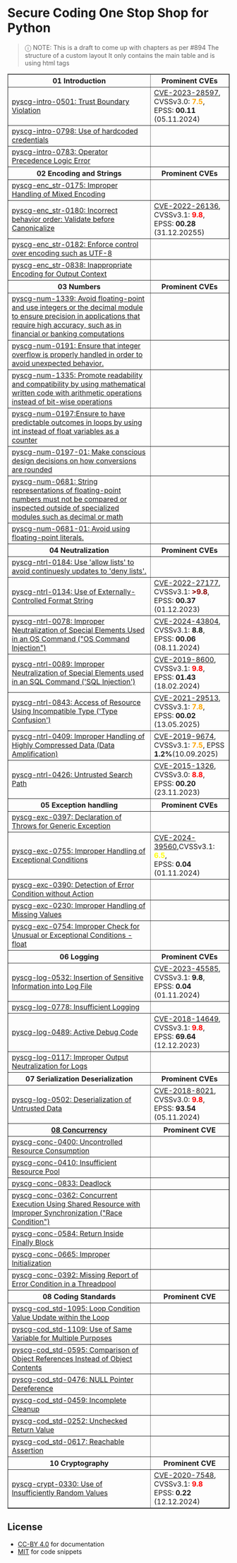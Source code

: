 # Secure Coding One Stop Shop for Python

> ⓘ  NOTE: This is a draft to come up with chapters as per #894
> The structure of  a custom layout
> It only contains the main table and is using html tags
>

<table border=1>
  <colgroup><col style="width:800px;"><col style="width:240px;"></colgroup>
<tr>
<th>01 Introduction</th>
<th>Prominent CVEs</th>
</tr>

<tr>
<td><a href="CWE-664/CWE-501/README.md">pyscg-intro-0501: Trust Boundary Violation</a></td>
<td><a href="https://www.cvedetails.com/cve/CVE-2023-28597">CVE-2023-28597</a>, CVSSv3.0: <b style='color:orange'>7.5</b>,<br>EPSS: <b>00.11</b> (05.11.2024)</td>
</tr>

<tr><td><a href="CWE-693/CWE-798/README.md">pyscg-intro-0798: Use of hardcoded credentials</a></td><td></td></tr>
<tr><td><a href="CWE-691/CWE-783/README.md">pyscg-intro-0783: Operator Precedence Logic Error</a></td><td></td></tr>

<tr>
<th>02 Encoding and Strings</th>
<th>Prominent CVEs</th>
</tr>
<tr><td><a href="CWE-707/CWE-175/README.md">pyscg-enc_str-0175: Improper Handling of Mixed Encoding</a></td><td></td></tr>

<tr>
<td><a href="CWE-707/CWE-180/README.md">pyscg-enc_str-0180: Incorrect behavior order: Validate before Canonicalize</a></td>
<td><a href="https://www.cvedetails.com/cve/CVE-2022-26136/">CVE-2022-26136</a>,<br>CVSSv3.1: <b style='color:red'>9.8</b>, <br>EPSS: <b>00.28</b> (31.12.20255)</td>
</tr>

<tr><td><a href="CWE-693/CWE-182/README.md">pyscg-enc_str-0182: Enforce control over encoding such as UTF-8</a></td></tr>

<tr><td><a href="CWE-707/CWE-838/README.md">pyscg-enc_str-0838: Inappropriate Encoding for Output Context</a></td><td></td></tr>

<tr><th>03 Numbers</th><th>Prominent CVEs</th></tr>
<tr><td><a href="CWE-682/CWE-1339/README.md">pyscg-num-1339: Avoid floating-point and use integers or the decimal module to ensure precision in applications that require high accuracy, such as in financial or banking computations</a></td><td></td></tr>
<tr><td><a href="CWE-682/CWE-191/README.md">pyscg-num-0191: Ensure that integer overflow is properly handled in order to avoid unexpected behavior.</a></td><td></td></tr>
<tr><td><a href="CWE-682/CWE-1335/01/README.md">pyscg-num-1335: Promote readability and compatibility by using mathematical written code with arithmetic operations instead of bit-wise operations</a></td><td></td></tr>
<tr><td><a href="CWE-664/CWE-197/README.md">pyscg-num-0197:Ensure to have predictable outcomes in loops by using int instead of float variables as a counter</a></td><td></td></tr>
<tr><td><a href="CWE-664/CWE-197/01/README.md">pyscg-num-0197-01: Make conscious design decisions on how conversions are rounded</a></td><td></td></tr>
<tr><td><a href="CWE-664/CWE-681/README.md">pyscg-num-0681: String representations of floating-point numbers must not be compared or inspected outside of specialized modules such as decimal or math</a></td><td></td></tr>
<tr><td><a href="CWE-664/CWE-681/01/README.md">pyscg-num-0681-01: Avoid using floating-point literals.</a></td><td></td></tr>

<tr><th>04 Neutralization</th><th>Prominent CVEs</th></tr>
<tr><td><a href="CWE-693/CWE-184/README.md">pyscg-ntrl-0184: Use 'allow lists' to avoid continuesly updates to 'deny lists'.</a></td><td></td></tr>

<tr>
  <td><a href="CWE-664/CWE-134/README.md">pyscg-ntrl-0134: Use of Externally-Controlled Format String</a></td>
  <td><a href="https://www.cvedetails.com/cve/CVE-2022-27177/">CVE-2022-27177</a>,<br/>CVSSv3.1: <strong style='color:darkred'>>9.8</strong>,<br/>EPSS: <strong>00.37</strong> (01.12.2023)</td>
</tr>

<tr>
  <td><a href="CWE-707/CWE-78/README.md">pyscg-ntrl-0078: Improper Neutralization of Special Elements Used in an OS Command ("OS Command Injection")</a></td>
  <td><a href="https://www.cvedetails.com/cve/CVE-2024-43804/">CVE-2024-43804</a>,<br/>CVSSv3.1: <strong>8.8</strong>,<br/>EPSS: <strong>00.06</strong> (08.11.2024)</td>
</tr>

<tr>
 <td><a href="CWE-707/CWE-89/README.md">pyscg-ntrl-0089: Improper Neutralization of Special Elements used in an SQL Command ('SQL Injection')</a></td>
 <td><a href="https://www.cvedetails.com/cve/CVE-2019-8600">CVE-2019-8600</a>, CVSSv3.1: <b style='color:red'>9.8</b>,<br>EPSS: <b>01.43</b> (18.02.2024)</td>
</tr>

<tr>
<td><a href="CWE-664/CWE-843/README.md">pyscg-ntrl-0843: Access of Resource Using Incompatible Type ('Type Confusion')</a></td>
<td><a href="https://www.cvedetails.com/cve/CVE-2021-29513">CVE-2021-29513</a>, CVSSv3.1: <b style='color:orange'>7.8</b>,<br/>EPSS: <b>00.02</b> (13.05.2025)
</td>
</tr>

<tr>
  <td><a href="CWE-664/CWE-409/README.md">pyscg-ntrl-0409: Improper Handling of Highly Compressed Data (Data Amplification)</a></td>
  <td><a href="https://www.cvedetails.com/cve/CVE-2019-9674/">CVE-2019-9674</a>, CVSSv3.1: <b style='color:orange'>7.5</b>, EPSS <b>1.2%</b>(10.09.2025)</td>
</tr>

<tr>
  <td><a href="CWE-664/CWE-426/README.md">pyscg-ntrl-0426: Untrusted Search Path</a></td>
  <td><a href="https://www.cvedetails.com/cve/CVE-2015-1326">CVE-2015-1326</a>,<br/>CVSSv3.0: <strong style='color:red'>8.8</strong>,<br/>EPSS: <strong>00.20</strong> (23.11.2023)</td>
</tr>

<tr><th>05 Exception handling</th><th>Prominent CVEs</th></tr>
<tr><td><a href="CWE-703/CWE-397/README.md">pyscg-exc-0397: Declaration of Throws for Generic Exception</a></td><td></td></tr>
<tr><td><a href="CWE-703/CWE-755/README.md">pyscg-exc-0755: Improper Handling of Exceptional Conditions</a></td><td><a href="https://www.cvedetails.com/cve/CVE-2024-39560">CVE-2024-39560</a>,CVSSv3.1: <strong style='color:yellow'>6.5</strong>,<br/>EPSS: <strong>0.04</strong> (01.11.2024)</td></tr>
<tr><td><a href="CWE-703/CWE-390/README.md">pyscg-exc-0390: Detection of Error Condition without Action</a></td><td></td></tr>
<tr><td><a href="CWE-703/CWE-230/README.md">pyscg-exc-0230: Improper Handling of Missing Values</a></td><td></td></tr>
<tr><td><a href="CWE-703/CWE-754/README.md">pyscg-exc-0754: Improper Check for Unusual or Exceptional Conditions - float</a></td><td></td></tr>

<tr><th>06 Logging</th><th>Prominent CVEs</th></tr>
<tr>
  <td><a href="CWE-664/CWE-532/README.md">pyscg-log-0532: Insertion of Sensitive Information into Log File</a></td>
  <td><a href="https://www.cvedetails.com/cve/CVE-2023-45585">CVE-2023-45585</a>,<br/>CVSSv3.1: <strong>9.8</strong>,<br/>EPSS: <strong>0.04</strong> (01.11.2024)</td>
</tr>
<tr><td><a href="CWE-693/CWE-778/README.md">pyscg-log-0778: Insufficient Logging</a></td><td></td></tr>
<tr><td><a href="CWE-710/CWE-489/README.md">pyscg-log-0489: Active Debug Code</a></td><td><a href="https://www.cvedetails.com/cve/CVE-2018-14649">CVE-2018-14649</a>, CVSSv3.1: <strong style='color:red'>9.8</strong>, EPSS: <strong>69.64</strong> (12.12.2023)</td></tr>
<tr><td><a href="CWE-707/CWE-117/.">pyscg-log-0117: Improper Output Neutralization for Logs</a></td><td></td></tr>

<tr><th>07 Serialization Deserialization</th><th>Prominent CVEs</th></tr>
<tr><td><a href="CWE-664/CWE-502/.">pyscg-log-0502: Deserialization of Untrusted Data</a></td><td><a href="https://www.cvedetails.com/cve/CVE-2018-8021">CVE-2018-8021</a>, CVSSv3.0: <strong style='color:red'>9.8</strong>,<br/>EPSS: <strong>93.54</strong> (05.11.2024)</td></tr>

<tr><th><a href="Intro_to_multiprocessing_and_multithreading">08 Concurrency</a></th><th>Prominent CVE</th></tr>
<tr><td><a href="CWE-664/CWE-400/README.md">pyscg-conc-0400: Uncontrolled Resource Consumption</a></td><td></td></tr>
<tr><td><a href="CWE-664/CWE-410/README.md">pyscg-conc-0410: Insufficient Resource Pool</a></td><td></td></tr>
<tr><td><a href="CWE-664/CWE-833/README.md">pyscg-conc-0833: Deadlock</a></td><td></td></tr>
<tr><td><a href="CWE-691/CWE-362/README.md">pyscg-conc-0362: Concurrent Execution Using Shared Resource with Improper Synchronization ("Race Condition")</a></td><td></td></tr>
<tr><td><a href="CWE-664/CWE-584/README.md">pyscg-conc-0584: Return Inside Finally Block</a></td><td></td></tr>
<tr><td><a href="CWE-664/CWE-665/README.md">pyscg-conc-0665: Improper Initialization</a></td><td></td></tr>
<tr><td><a href="CWE-703/CWE-392/README.md">pyscg-conc-0392: Missing Report of Error Condition in a Threadpool</a></td><td></td></tr>

<tr><th>08 Coding Standards</th><th>Prominent CVE</th></tr>
<tr><td><a href="CWE-710/CWE-1095/README.md">pyscg-cod_std-1095: Loop Condition Value Update within the Loop</a></td><td></td></tr>
<tr><td><a href="CWE-710/CWE-1109/README.md">pyscg-cod_std-1109: Use of Same Variable for Multiple Purposes</a></td><td></td></tr>
<tr><td><a href="CWE-697/CWE-595/README.md">pyscg-cod_std-0595: Comparison of Object References Instead of Object Contents</a></td><td></td></tr>
<tr><td><a href="CWE-703/CWE-476/README.md">pyscg-cod_std-0476: NULL Pointer Dereference</a></td><td></td></tr>
<tr><td><a href="CWE-664/CWE-459/README.md">pyscg-cod_std-0459: Incomplete Cleanup</a></td><td></td></tr>
<tr><td><a href="CWE-703/CWE-252/README.md">pyscg-cod_std-0252: Unchecked Return Value</a></td><td></td></tr>
<tr><td><a href="CWE-691/CWE-617/README.md">pyscg-cod_std-0617: Reachable Assertion</a></td><td></td></tr>

<tr><th>10 Cryptography</th><th>Prominent CVE</th></tr>
<tr><td><a href="CWE-693/CWE-330/README.md">pyscg-crypt-0330: Use of Insufficiently Random Values</a></td><td><a href="https://www.cvedetails.com/cve/CVE-2020-7548">CVE-2020-7548</a>, CVSSv3.1: <strong style='color:red'>9.8</strong><br>EPSS: <strong>0.22</strong> (12.12.2024)</td></tr>
</table>

## License

* [CC-BY 4.0](../../LICENSES/CC-BY-4.0.txt) for documentation
* [MIT](../../LICENSES/MIT.txt) for code snippets
